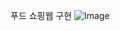푸드 쇼핑웹 구현
![Image](https://github.com/user-attachments/assets/5fbf09a5-65a2-47a8-876a-d645145510b8)
